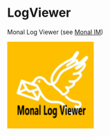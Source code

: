# LogViewer
Monal Log Viewer (see [Monal IM](https://github.com/monal-im/Monal/))

<img src="monal_log_viewer.png" width="200" height="200" />

